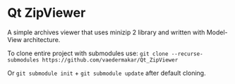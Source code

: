 # Qt ZipViewer
A simple archives viewer that uses minizip 2 library and written with Model-View architecture.

To clone entire project with submodules use:
`git clone --recurse-submodules https://github.com/vaedermakar/Qt_ZipViewer`

Or `git submodule init` + `git submodule update` after default cloning.
